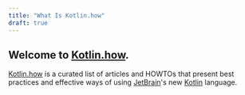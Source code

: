 ```yaml
---
title: "What Is Kotlin.how"
draft: true
---
```


## Welcome to [**Kotlin.how**](https://kotlin.how).

[Kotlin.how](http://kotlin.how) is a curated list of articles and HOWTOs that present best practices and effective ways of using [JetBrain](https://www.jetbrains.com/)'s new [Kotlin](https://kotlinlang.org/) language.
